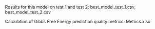 
Results for this model on test 1 and test 2: 
best_model_test_1.csv, best_model_test_2.csv

Calculation of Gibbs Free Energy prediction quality metrics:
Metrics.xlsx
